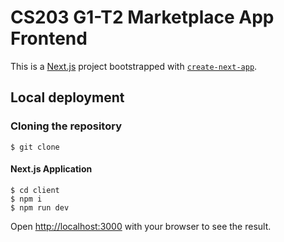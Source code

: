 # CS203 G1-T2 Marketplace App Frontend

This is a [Next.js](https://nextjs.org/) project bootstrapped with [`create-next-app`](https://github.com/vercel/next.js/tree/canary/packages/create-next-app).

## Local deployment

### Cloning the repository
```
$ git clone 
```


#### Next.js Application

```
$ cd client
$ npm i
$ npm run dev
```
Open [http://localhost:3000](http://localhost:3000) with your browser to see the result.

